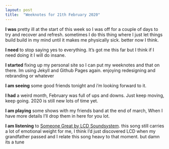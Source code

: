 ```yaml
---
layout: post
title:  "Weeknotes for 21th February 2020"
---
```




**I was** pretty ill at the start of this week so I was off for a couple of days to try and recover and refresh. sometimes I do this thing where I just let things build build in my mind until it makes me physically sick. better now I think.

**I need** to stop saying yes to everything. It’s got me this far but I think if I need doing it I will do insane.

**I started** fixing up my personal site so I can put my weeknotes and that on there. Im using Jekyll and Github Pages again. enjoying redesigning and rebranding or whatever

**I am seeing** some good friends tonight and i’m looking forward to it.

**I had** a weird month, February was full of ups and downs. Just keep moving, keep going. 2020 is still new lots of time yet.

**I am playing** some shows with my friends band at the end of march, When I have more details I’ll drop them in here for you lot.

**I am listening** to [Someone Great by LCD Soundsystem](https://open.spotify.com/track/2VGDntFPvgvqSiUf9ITEfW?si=nHhht2vGR-CtdK-c-XuDEg). this song still carries a lot of emotional weight for me, I think I’d just discovered LCD when my grandfather passed and I relate this song heavy to that moment. but damn its a tune
